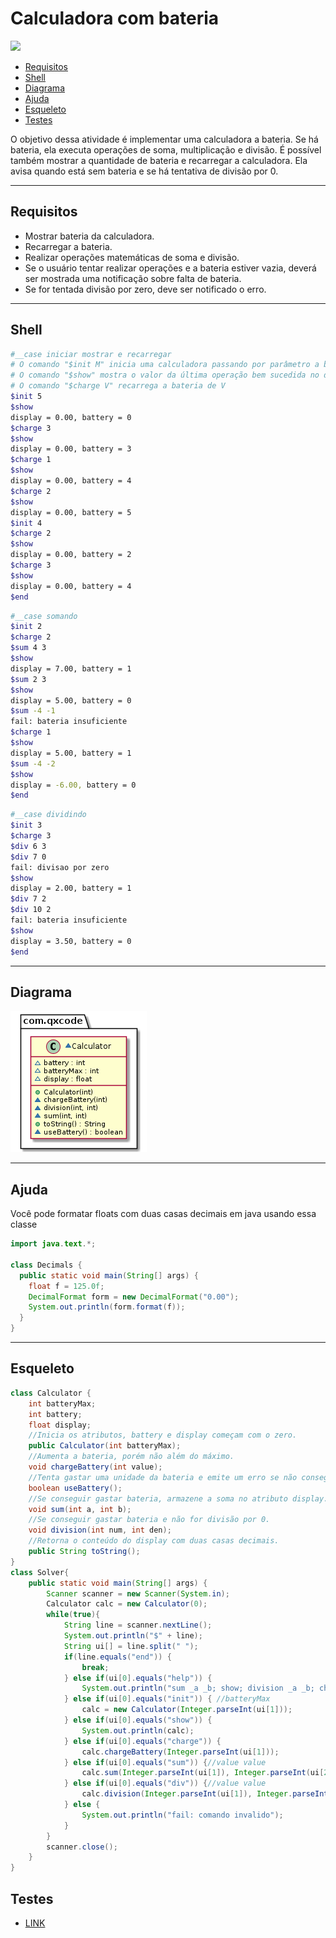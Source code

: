 # Calculadora com bateria

![](figura.jpg)

<!--TOC_BEGIN-->
- [Requisitos](#requisitos)
- [Shell](#shell)
- [Diagrama](#diagrama)
- [Ajuda](#ajuda)
- [Esqueleto](#esqueleto)
- [Testes ](#testes)
<!--TOC_END-->


O objetivo dessa atividade é implementar uma calculadora a bateria. Se há bateria, ela executa operações de soma, multiplicação e divisão. É possível também mostrar a quantidade de bateria e recarregar a calculadora. Ela avisa quando está sem bateria e se há tentativa de divisão por 0.


***
## Requisitos

- Mostrar bateria da calculadora.
- Recarregar a bateria.
- Realizar operações matemáticas de soma e divisão.
- Se o usuário tentar realizar operações e a bateria estiver vazia, deverá ser mostrada uma notificação sobre falta de bateria.
- Se for tentada divisão por zero, deve ser notificado o erro.

***
## Shell

```bash
#__case iniciar mostrar e recarregar
# O comando "$init M" inicia uma calculadora passando por parâmetro a bateria máxima.
# O comando "$show" mostra o valor da última operação bem sucedida no display e o estado da bateria
# O comando "$charge V" recarrega a bateria de V
$init 5
$show
display = 0.00, battery = 0
$charge 3
$show
display = 0.00, battery = 3
$charge 1
$show
display = 0.00, battery = 4
$charge 2
$show
display = 0.00, battery = 5
$init 4
$charge 2
$show
display = 0.00, battery = 2
$charge 3
$show
display = 0.00, battery = 4
$end	
```	
```bash
#__case somando
$init 2
$charge 2
$sum 4 3
$show
display = 7.00, battery = 1
$sum 2 3
$show
display = 5.00, battery = 0
$sum -4 -1
fail: bateria insuficiente
$charge 1
$show
display = 5.00, battery = 1
$sum -4 -2
$show
display = -6.00, battery = 0
$end
```
```bash
#__case dividindo
$init 3
$charge 3
$div 6 3
$div 7 0
fail: divisao por zero
$show
display = 2.00, battery = 1
$div 7 2
$div 10 2
fail: bateria insuficiente
$show
display = 3.50, battery = 0
$end
```

***
## Diagrama
![](diagrama.png)

***
## Ajuda

Você pode formatar floats com duas casas decimais em java usando essa classe

```java
import java.text.*;
  
class Decimals {
  public static void main(String[] args) {
    float f = 125.0f;
    DecimalFormat form = new DecimalFormat("0.00");
    System.out.println(form.format(f));
  }
}
```

***
## Esqueleto
<!--FILTER Solver.java java-->
```java
class Calculator {
    int batteryMax;
    int battery;
    float display;
    //Inicia os atributos, battery e display começam com o zero.
    public Calculator(int batteryMax);
    //Aumenta a bateria, porém não além do máximo.
    void chargeBattery(int value); 
    //Tenta gastar uma unidade da bateria e emite um erro se não conseguir.
    boolean useBattery(); 
    //Se conseguir gastar bateria, armazene a soma no atributo display.
    void sum(int a, int b); 
    //Se conseguir gastar bateria e não for divisão por 0.
    void division(int num, int den);
    //Retorna o conteúdo do display com duas casas decimais.
    public String toString(); 
}
class Solver{
    public static void main(String[] args) {
        Scanner scanner = new Scanner(System.in);
        Calculator calc = new Calculator(0);
        while(true){
            String line = scanner.nextLine();
            System.out.println("$" + line);
            String ui[] = line.split(" ");
            if(line.equals("end")) {
                break;
            } else if(ui[0].equals("help")) {
                System.out.println("sum _a _b; show; division _a _b; chargeBattery _value");
            } else if(ui[0].equals("init")) { //batteryMax
                calc = new Calculator(Integer.parseInt(ui[1]));
            } else if(ui[0].equals("show")) {
                System.out.println(calc);
            } else if(ui[0].equals("charge")) {
                calc.chargeBattery(Integer.parseInt(ui[1]));
            } else if(ui[0].equals("sum")) {//value value
                calc.sum(Integer.parseInt(ui[1]), Integer.parseInt(ui[2]));
            } else if(ui[0].equals("div")) {//value value
                calc.division(Integer.parseInt(ui[1]), Integer.parseInt(ui[2]));
            } else {
                System.out.println("fail: comando invalido");
            }
        }
        scanner.close();
    }
}
```
<!--FILTER_END-->

## Testes 
- [LINK](t.tio)

